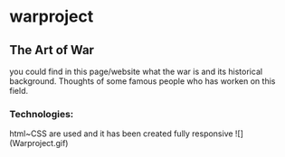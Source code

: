 # warproject
<h2>The Art of War</h2>
you could find in this page/website what the war is and its historical background. Thoughts of some famous people who has worken on this field.
<h3>Technologies:</h3>
html~CSS are used and it has been created fully responsive
![](Warproject.gif)
